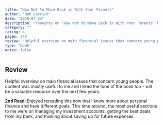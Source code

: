 ```yaml
---
title: "How Not to Move Back in With Your Parents"
author: "Rob Carrick"
date: "2018-07-24"
description: "Thoughts on 'How Not to Move Back in With Your Parents' by Rob Carrick."
category: ""
rating: 4
pages: 240
review: "Helpful overview on main financial issues that concern young people. The content was mostly useful to me and I liked the tone of the book too - will be a valuable resource over the next few years.<br/><br/><b>2nd Read</b>: Enjoyed rereading this now that I know more about personal finance and have different goals. This time around, the most useful sections to me were on managing my investment accounts, getting the best deals from my bank, and thinking about saving up for future expenses."
type: "book"
notes: false
---
```


## Review

Helpful overview on main financial issues that concern young people. The content was mostly useful to me and I liked the tone of the book too - will be a valuable resource over the next few years.

<b>2nd Read</b>: Enjoyed rereading this now that I know more about personal finance and have different goals. This time around, the most useful sections to me were on managing my investment accounts, getting the best deals from my bank, and thinking about saving up for future expenses.
